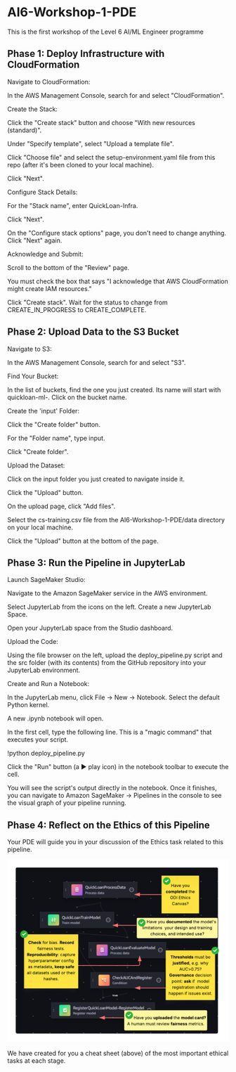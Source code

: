 # AI6-Workshop-1-PDE
This is the first workshop of the Level 6 AI/ML Engineer programme

## Phase 1: Deploy Infrastructure with CloudFormation

Navigate to CloudFormation:

In the AWS Management Console, search for and select "CloudFormation".

Create the Stack:

Click the "Create stack" button and choose "With new resources (standard)".

Under "Specify template", select "Upload a template file".

Click "Choose file" and select the setup-environment.yaml file from this repo (after it's been cloned to your local machine).

Click "Next".

Configure Stack Details:

For the "Stack name", enter QuickLoan-Infra.

Click "Next".

On the "Configure stack options" page, you don't need to change anything. Click "Next" again.

Acknowledge and Submit:

Scroll to the bottom of the "Review" page.

You must check the box that says "I acknowledge that AWS CloudFormation might create IAM resources."

Click "Create stack". Wait for the status to change from CREATE_IN_PROGRESS to CREATE_COMPLETE.

## Phase 2: Upload Data to the S3 Bucket
Navigate to S3:

In the AWS Management Console, search for and select "S3".

Find Your Bucket:

In the list of buckets, find the one you just created. Its name will start with quickloan-ml-. Click on the bucket name.

Create the 'input' Folder:

Click the "Create folder" button.

For the "Folder name", type input.

Click "Create folder".

Upload the Dataset:

Click on the input folder you just created to navigate inside it.

Click the "Upload" button.

On the upload page, click "Add files".

Select the cs-training.csv file from the AI6-Workshop-1-PDE/data directory on your local machine.

Click the "Upload" button at the bottom of the page.

## Phase 3: Run the Pipeline in JupyterLab
Launch SageMaker Studio:

Navigate to the Amazon SageMaker service in the AWS environment.

Select JupyterLab from the icons on the left. Create a new JupyterLab Space.

Open your JupyterLab space from the Studio dashboard.

Upload the Code:

Using the file browser on the left, upload the deploy_pipeline.py script and the src folder (with its contents) from the GitHub repository into your JupyterLab environment.

Create and Run a Notebook:

In the JupyterLab menu, click File -> New -> Notebook. Select the default Python kernel.

A new .ipynb notebook will open.

In the first cell, type the following line. This is a "magic command" that executes your script.

!python deploy_pipeline.py

Click the "Run" button (a ▶ play icon) in the notebook toolbar to execute the cell.

You will see the script's output directly in the notebook. Once it finishes, you can navigate to Amazon SageMaker -> Pipelines in the console to see the visual graph of your pipeline running.

## Phase 4: Reflect on the Ethics of this Pipeline

Your PDE will guide you in your discussion of the Ethics task related to this pipeline.

<img src="Ethics First AI.png"><br>

We have created for you a cheat sheet (above) of the most important ethical tasks at each stage.
